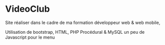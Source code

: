 # VideoClub

Site réaliser dans le cadre de ma formation développeur web & web mobile,

Utilisation de bootstrap,
HTML, PHP Procédural & MySQL
un peu de Javascript pour le menu
